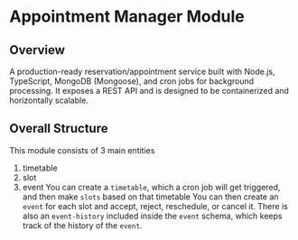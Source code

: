 # Appointment Manager Module

## Overview

A production-ready reservation/appointment service built with Node.js, TypeScript, MongoDB (Mongoose), and cron jobs for background processing.
It exposes a REST API and is designed to be containerized and horizontally scalable.

## Overall Structure

This module consists of 3 main entities
1. timetable
2. slot
3. event
You can create a `timetable`, which a cron job will get triggered, and then make `slots` based on that timetable
You can then create an `event` for each slot and accept, reject, reschedule, or cancel it.
There is also an `event-history` included inside the `event` schema, which keeps track of the history of the `event`.
